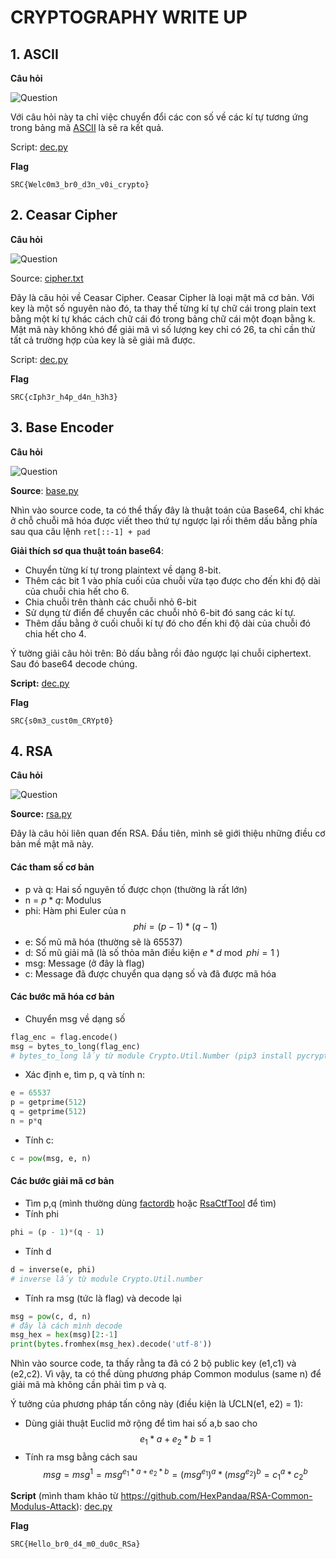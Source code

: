 # **CRYPTOGRAPHY WRITE UP**
## **1. ASCII**
**Câu hỏi** 

![Question](./ASCII/img/1.png)

Với câu hỏi này ta chỉ việc chuyển đổi các con số về các kí tự tương ứng trong bảng mã [ASCII](https://www.asciitable.com/) là sẽ ra kết quả.

Script: [dec.py](./ASCII/dec.py)

**Flag**
```
SRC{Welc0m3_br0_d3n_v0i_crypto}
```
## **2. Ceasar Cipher**
**Câu hỏi**

![Question](./Caesar%20Cipher/img/1.png)

Source: [cipher.txt](./Caesar%20Cipher/cipher.txt)

Đây là câu hỏi về Ceasar Cipher. Ceasar Cipher là loại mật mã cơ bản. Với key là một số nguyên nào đó, ta thay thế từng kí tự chữ cái trong plain text bằng một kí tự khác cách chữ cái đó trong bảng chữ cái một đoạn bằng k. Mật mã này không khó để giải mã vì số lượng key chỉ có 26, ta chỉ cần thử tất cả trường hợp của key là sẽ giải mã được.

Script: [dec.py](./Caesar%20Cipher/dec.py)

**Flag**
```
SRC{cIph3r_h4p_d4n_h3h3}
```

## **3. Base Encoder**
**Câu hỏi**

![Question](./Base%20Encoder/img/1.png)

**Source**: [base.py](./Base%20Encoder/base.py)

Nhìn vào source code, ta có thể thấy đây là thuật toán của Base64, chỉ khác ở chỗ chuỗi mã hóa được viết theo thứ tự ngược lại rồi thêm dấu bằng phía sau qua câu lệnh ``ret[::-1] + pad``

**Giải thích sơ qua thuật toán base64**:
-   Chuyển từng kí tự trong plaintext về dạng 8-bit. 
-   Thêm các bit 1 vào phía cuối của chuỗi vừa tạo được cho đến khi độ dài của chuỗi chia hết cho 6.
-   Chia chuỗi trên thành các chuỗi nhỏ 6-bit
-   Sử dụng từ điển để chuyển các chuỗi nhỏ 6-bit đó sang các kí tự.
-   Thêm dấu bằng ở cuối chuỗi kí tự đó cho đến khi độ dài của chuỗi đó chia hết cho 4.

Ý tường giải câu hỏi trên: Bỏ dấu bằng rồi đảo ngược lại chuỗi ciphertext. Sau đó base64 decode chúng.

**Script:** [dec.py](./Base%20Encoder/dec.py)

**Flag**
```
SRC{s0m3_cust0m_CRYpt0}
```
## **4. RSA**
**Câu hỏi**

![Question](./RSA/img/1.png)

**Source:** [rsa.py](./RSA/rsa.py)

Đây là câu hỏi liên quan đến RSA. Đầu tiên, mình sẽ giới thiệu những điều cơ bản mề mật mã này.

#### **Các tham số cơ bản**
- p và q: Hai số nguyên tố được chọn (thường là rất lớn)
- n = $p*q$: Modulus
- phi: Hàm phi Euler của n $$phi = (p - 1)*(q - 1)$$
- e: Số mũ mã hóa (thường sẽ là 65537)
- d: Số mũ giải mã (là số thỏa mãn điều kiện $e*d \bmod phi = 1$ )
- msg: Message (ở đây là flag)
- c: Message đã được chuyển qua dạng số và đã được mã hóa

#### **Các bước mã hóa cơ bản**
- Chuyển msg về dạng số
```python
flag_enc = flag.encode()
msg = bytes_to_long(flag_enc)
# bytes_to_long lấy từ module Crypto.Util.Number (pip3 install pycryptodome)
```
- Xác định e, tìm p, q và tính n:
```python
e = 65537
p = getprime(512)
q = getprime(512)
n = p*q
```
- Tính c:
```python
c = pow(msg, e, n)
```
#### **Các bước giải mã cơ bản**
- Tìm p,q (mình thường dùng [factordb](http://factordb.com) hoặc [RsaCtfTool](https://github.com/Ganapati/RsaCtfTool) để tìm)
- Tính phi
```python
phi = (p - 1)*(q - 1)
```
- Tính d
```python
d = inverse(e, phi)
# inverse lấy từ module Crypto.Util.number
```
- Tính ra msg (tức là flag) và decode lại
```python
msg = pow(c, d, n)
# đây là cách mình decode
msg_hex = hex(msg)[2:-1]
print(bytes.fromhex(msg_hex).decode('utf-8'))
```
Nhìn vào source code, ta thấy rằng ta đã có 2 bộ public key (e1,c1) và (e2,c2). Vì vậy, ta có thể dùng phương pháp Common modulus (same n) để giải mã mà không cần phải tìm p và q.

Ý tưởng của phương pháp tấn công này (điều kiện là ƯCLN(e1, e2) = 1):
-   Dùng giải thuật Euclid mở rộng để tìm hai số a,b sao cho $$e_1*a + e_2*b = 1$$
-   Tính ra msg bằng cách sau $$msg = msg^1 = msg^{e_1*a + e_2*b} = (msg^{e_1})^a*(msg^{e_2})^b = c_1^a*c_2^b$$

**Script** (mình tham khảo từ https://github.com/HexPandaa/RSA-Common-Modulus-Attack): [dec.py](./RSA/dec.py)

**Flag**
```
SRC{Hello_br0_d4_m0_du0c_RSa}
```
